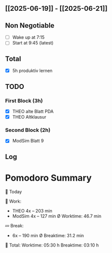 ## [[2025-06-19]] - [[2025-06-21]]
## Non Negotiable
- [ ] Wake up at 7:15 
- [ ] Start at 9:45 (latest)
## Total
- [x] 5h produktiv lernen 
## TODO

### First Block (3h)
- [x] THEO alte Blatt PDA 
- [x] THEO Altklausur 
### Second Block (2h)
- [x] ModSim Blatt 9 
## Log




# Pomodoro Summary

📅 Today

🍅 Work:
- THEO        4x – 203 min
- ModSim      4x – 127 min
Ø Worktime: 46.7 min

💤 Break:
- 6x – 190 min
Ø Breaktime: 31.2 min

🧠 Total:
Worktime:  05:30 h
Breaktime: 03:10 h

